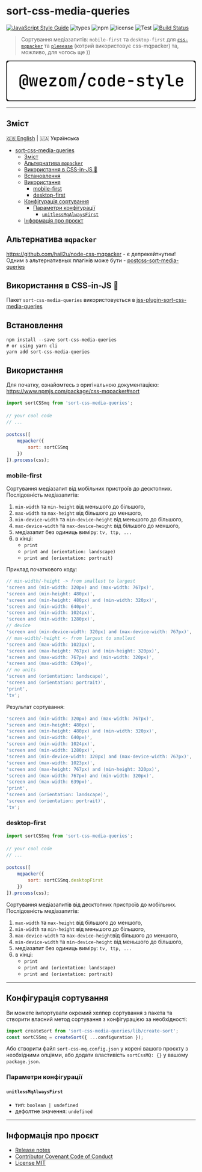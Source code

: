 # sort-css-media-queries

[![JavaScript Style Guide](https://img.shields.io/badge/code_style-standard-brightgreen.svg)](https://standardjs.com)
![types](https://img.shields.io/badge/types-TypeScript-blue)
![npm](https://img.shields.io/badge/node-6.3.0-yellow.svg)
![license](https://img.shields.io/badge/License-MIT-orange.svg)
![Test](https://github.com/OlehDutchenko/sort-css-media-queries/workflows/Test/badge.svg)
[![Build Status](https://travis-ci.org/dutchenkoOleg/sort-css-media-queries.svg?branch=master)](https://travis-ci.org/dutchenkoOleg/sort-css-media-queries)

> Сортування медіазапитів: `mobile-first` та `desktop-first` для [`css-mqpacker`](https://www.npmjs.com/package/css-mqpacker) 
> та [`pleeease`](https://www.npmjs.com/package/pleeease) (котрий використовує css-mqpacker) та, можливо, для чогось ще ))

[![image](https://raw.githubusercontent.com/WezomCompany/code-style/main/assets/code-style-badge-white.svg)](https://github.com/WezomCompany/code-style)

---

##  Зміст

[🇬🇧 English](./README.md) | 🇺🇦 Українська

- [sort-css-media-queries](#sort-css-media-queries)
  - [Зміст](#зміст)
  - [Альтернатива `mqpacker`](#альтернатива-mqpacker)
  - [Використання в CSS-in-JS 🚀](#використання-в-css-in-js-)
  - [Встановлення](#встановлення)
  - [Використання](#використання)
    - [mobile-first](#mobile-first)
    - [desktop-first](#desktop-first)
  - [Конфігурація сортування](#конфігурація-сортування)
    - [Параметри конфігурації](#параметри-конфігурації)
      - [`unitlessMqAlwaysFirst`](#unitlessmqalwaysfirst)
  - [Інформація про проєкт](#інформація-про-проєкт)

## Альтернатива `mqpacker`

https://github.com/hail2u/node-css-mqpacker - є депрекейтнутим!  
Одним з альтернативных плагінів може бути - [postcss-sort-media-queries](https://github.com/solversgroup/postcss-sort-media-queries)

## Використання в CSS-in-JS 🚀

Пакет `sort-css-media-queries` використовується в [jss-plugin-sort-css-media-queries](https://www.npmjs.com/package/jss-plugin-sort-css-media-queries)

## Встановлення

```shell
npm install --save sort-css-media-queries
# or using yarn cli
yarn add sort-css-media-queries
```

## Використання

Для початку, ознайомтесь з оригінальною документацією:  
https://www.npmjs.com/package/css-mqpacker#sort

```js
import sortCSSmq from 'sort-css-media-queries';

// your cool code
// ...

postcss([
	mqpacker({
		sort: sortCSSmq
	})
]).process(css);
```

### mobile-first

Сортування медіазапит від мобільних пристроїв до десктопних.
Послідовність медіазапитів:

1. `min-width` та `min-height` від меньшого до більшого,
1. `max-width` та `max-height` від більшого до меншого,
1. `min-device-width` та `min-device-height` від меньшого до більшого,
1. `max-device-width` та `max-device-height` від більшого до меншого,
1. медіазапит без одиниць виміру: `tv, ttp, ...`
1. в кінці:
    - `print`
    - `print and (orientation: landscape)`
    - `print and (orientation: portrait)`

Приклад початкового коду:

```js
// min-width/-height -> from smallest to largest
'screen and (min-width: 320px) and (max-width: 767px)',
'screen and (min-height: 480px)',
'screen and (min-height: 480px) and (min-width: 320px)',
'screen and (min-width: 640px)',
'screen and (min-width: 1024px)',
'screen and (min-width: 1280px)',
// device
'screen and (min-device-width: 320px) and (max-device-width: 767px)',
// max-width/-height <- from largest to smallest
'screen and (max-width: 1023px)',
'screen and (max-height: 767px) and (min-height: 320px)',
'screen and (max-width: 767px) and (min-width: 320px)',
'screen and (max-width: 639px)',
// no units
'screen and (orientation: landscape)',
'screen and (orientation: portrait)',
'print',
'tv';
```

Результат сортування:

```js
'screen and (min-width: 320px) and (max-width: 767px)',
'screen and (min-height: 480px)',
'screen and (min-height: 480px) and (min-width: 320px)',
'screen and (min-width: 640px)',
'screen and (min-width: 1024px)',
'screen and (min-width: 1280px)',
'screen and (min-device-width: 320px) and (max-device-width: 767px)',
'screen and (max-width: 1023px)',
'screen and (max-height: 767px) and (min-height: 320px)',
'screen and (max-width: 767px) and (min-width: 320px)',
'screen and (max-width: 639px)',
'print',
'screen and (orientation: landscape)',
'screen and (orientation: portrait)',
'tv';
```

### desktop-first

```js
import sortCSSmq from 'sort-css-media-queries';

// your cool code
// ...

postcss([
	mqpacker({
		sort: sortCSSmq.desktopFirst
	})
]).process(css);
```

Сортування медіазапитів від десктопних пристроїв до мобільних. 
Послідовність медіазапитів:

1. `max-width` та `max-height` від більшого до меншого,
1. `min-width` та `min-height` від меньшого до більшого,
1. `max-device-width` та `max-device-height`від більшого до меншого,
1. `min-device-width` та `min-device-height` від меньшого до більшого,
1. медіазапит без одиниць виміру: `tv, ttp, ...`
1. в кінці:
    - `print`
    - `print and (orientation: landscape)`
    - `print and (orientation: portrait)`

---

## Конфігурація сортування

Ви можете імпортувати окремий хелпер сортування з пакета 
та створити власний метод сортування з конфігурацією за необхідності:

```js
import createSort from 'sort-css-media-queries/lib/create-sort';
const sortCSSmq = createSort({ ...configuration });
```

Або створити файл `sort-css-mq.config.json` у корені вашого проєкту з необхідними опціями, 
або додати властивість `sortCssMQ: {}` у вашому `package.json`.

### Параметри конфігурації

#### `unitlessMqAlwaysFirst`

-   тип: `boolean | undefined`
-   дефолтне значення: `undefined`

---

## Інформація про проєкт

* [Release notes](https://github.com/OlehDutchenko/sort-css-media-queries/releases)
* [Contributor Covenant Code of Conduct](https://github.com/OlehDutchenko/sort-css-media-queries/blob/master/CODE_OF_CONDUCT.md)
* [License MIT](https://github.com/OlehDutchenko/sort-css-media-queries/blob/master/LICENSE)
